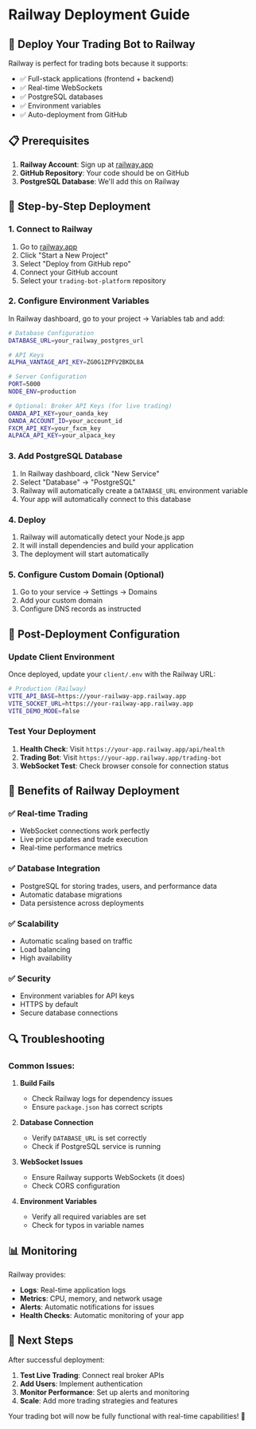 # Railway Deployment Guide

## 🚀 Deploy Your Trading Bot to Railway

Railway is perfect for trading bots because it supports:
- ✅ Full-stack applications (frontend + backend)
- ✅ Real-time WebSockets
- ✅ PostgreSQL databases
- ✅ Environment variables
- ✅ Auto-deployment from GitHub

## 📋 Prerequisites

1. **Railway Account**: Sign up at [railway.app](https://railway.app)
2. **GitHub Repository**: Your code should be on GitHub
3. **PostgreSQL Database**: We'll add this on Railway

## 🚀 Step-by-Step Deployment

### 1. Connect to Railway

1. Go to [railway.app](https://railway.app)
2. Click "Start a New Project"
3. Select "Deploy from GitHub repo"
4. Connect your GitHub account
5. Select your `trading-bot-platform` repository

### 2. Configure Environment Variables

In Railway dashboard, go to your project → Variables tab and add:

```bash
# Database Configuration
DATABASE_URL=your_railway_postgres_url

# API Keys
ALPHA_VANTAGE_API_KEY=ZG0G1ZPFV2BKDL8A

# Server Configuration
PORT=5000
NODE_ENV=production

# Optional: Broker API Keys (for live trading)
OANDA_API_KEY=your_oanda_key
OANDA_ACCOUNT_ID=your_account_id
FXCM_API_KEY=your_fxcm_key
ALPACA_API_KEY=your_alpaca_key
```

### 3. Add PostgreSQL Database

1. In Railway dashboard, click "New Service"
2. Select "Database" → "PostgreSQL"
3. Railway will automatically create a `DATABASE_URL` environment variable
4. Your app will automatically connect to this database

### 4. Deploy

1. Railway will automatically detect your Node.js app
2. It will install dependencies and build your application
3. The deployment will start automatically

### 5. Configure Custom Domain (Optional)

1. Go to your service → Settings → Domains
2. Add your custom domain
3. Configure DNS records as instructed

## 🔧 Post-Deployment Configuration

### Update Client Environment

Once deployed, update your `client/.env` with the Railway URL:

```bash
# Production (Railway)
VITE_API_BASE=https://your-railway-app.railway.app
VITE_SOCKET_URL=https://your-railway-app.railway.app
VITE_DEMO_MODE=false
```

### Test Your Deployment

1. **Health Check**: Visit `https://your-app.railway.app/api/health`
2. **Trading Bot**: Visit `https://your-app.railway.app/trading-bot`
3. **WebSocket Test**: Check browser console for connection status

## 🎯 Benefits of Railway Deployment

### ✅ **Real-time Trading**
- WebSocket connections work perfectly
- Live price updates and trade execution
- Real-time performance metrics

### ✅ **Database Integration**
- PostgreSQL for storing trades, users, and performance data
- Automatic database migrations
- Data persistence across deployments

### ✅ **Scalability**
- Automatic scaling based on traffic
- Load balancing
- High availability

### ✅ **Security**
- Environment variables for API keys
- HTTPS by default
- Secure database connections

## 🔍 Troubleshooting

### Common Issues:

1. **Build Fails**
   - Check Railway logs for dependency issues
   - Ensure `package.json` has correct scripts

2. **Database Connection**
   - Verify `DATABASE_URL` is set correctly
   - Check if PostgreSQL service is running

3. **WebSocket Issues**
   - Ensure Railway supports WebSockets (it does)
   - Check CORS configuration

4. **Environment Variables**
   - Verify all required variables are set
   - Check for typos in variable names

## 📊 Monitoring

Railway provides:
- **Logs**: Real-time application logs
- **Metrics**: CPU, memory, and network usage
- **Alerts**: Automatic notifications for issues
- **Health Checks**: Automatic monitoring of your app

## 🚀 Next Steps

After successful deployment:

1. **Test Live Trading**: Connect real broker APIs
2. **Add Users**: Implement authentication
3. **Monitor Performance**: Set up alerts and monitoring
4. **Scale**: Add more trading strategies and features

Your trading bot will now be fully functional with real-time capabilities! 🎉
